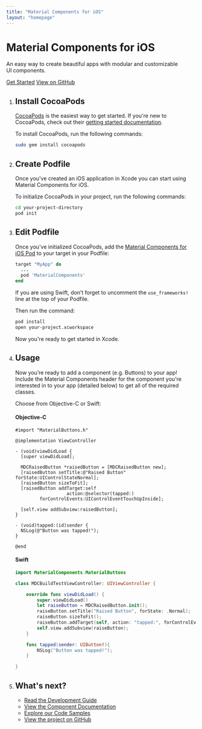 ```yaml
---
title: "Material Components for iOS"
layout: "homepage"
---
```


# Material Components for&nbsp;iOS
<!--{: .title }-->

An easy way to create beautiful apps with modular and customizable UI&nbsp;components.
<!--{: .subhead }-->

[Get Started](#quickstart)
[View on GitHub](https://github.com/material-components/material-components-ios)
<!--{: .button-getstarted }-->

<a name="quickstart"></a>
<!--{: .jumplink }-->

1.  ## Install CocoaPods

    [CocoaPods](https://cocoapods.org/) is the easiest way to get started.
    If you're new to CocoaPods, check out their
    [getting started documentation](https://guides.cocoapods.org/using/getting-started.html).

    To install CocoaPods, run the following commands:

    ~~~ bash
    sudo gem install cocoapods
    ~~~


2.  ## Create Podfile

    Once you've created an iOS application in Xcode you can start using
    Material Components for iOS.

    To initialize CocoaPods in your project, run the following commands:

    ~~~ bash
    cd your-project-directory
    pod init
    ~~~

3.  ## Edit Podfile

    Once you've initialized CocoaPods, add the
    [Material Components for iOS Pod](https://cocoapods.org/pods/MaterialComponentsIOS)
    to your target in your Podfile:


    ~~~ ruby
    target "MyApp" do
      ...
      pod 'MaterialComponents'
    end
    ~~~

    If you are using Swift, don’t forget to uncomment the `use_frameworks!` line
    at the top of your Podfile.

    Then run the command:

    ~~~ bash
    pod install
    open your-project.xcworkspace
    ~~~

    Now you're ready to get started in Xcode.

4.  ## Usage

    Now you’re ready to add a component (e.g. Buttons) to your app!
    Include the Material Components header for the component you're interested
    in to your app (detailed below) to get all of the required classes.

    Choose from Objective-C or Swift:

    <!--<div class="material-code-render" markdown="1">-->
    #### Objective-C

    ~~~ objc
    #import "MaterialButtons.h"

    @implementation ViewController

    - (void)viewDidLoad {
      [super viewDidLoad];

      MDCRaisedButton *raisedButton = [MDCRaisedButton new];
      [raisedButton setTitle:@"Raised Button" forState:UIControlStateNormal];
      [raisedButton sizeToFit];
      [raisedButton addTarget:self
                       action:@selector(tapped:)
             forControlEvents:UIControlEventTouchUpInside];

      [self.view addSubview:raisedButton];
    }

    - (void)tapped:(id)sender {
      NSLog(@"Button was tapped!");
    }

    @end
    ~~~

    #### Swift

    ~~~ swift
    import MaterialComponents.MaterialButtons

    class MDCBuildTestViewController: UIViewController {

        override func viewDidLoad() {
            super.viewDidLoad()
            let raiseButton = MDCRaisedButton.init();
            raiseButton.setTitle("Raised Button", forState: .Normal);
            raiseButton.sizeToFit();
            raiseButton.addTarget(self, action: "tapped:", forControlEvents: .TouchUpInside);
            self.view.addSubview(raiseButton);
        }

        func tapped(sender: UIButton!){
            NSLog("Button was tapped!");
        }

    }
    ~~~
    <!--</div>-->

5.  ## What's next?

    <ul class="icon-list">
      <li class="icon-list-item icon-list-item--guide">
        <a href="{{ site.folder }}/howto">Read the Development Guide</a>
      </li>
      <li class="icon-list-item icon-list-item--components">
        <a href="{{ site.folder }}/components">View the Component Documentation</a>
      </li>
      <li class="icon-list-item icon-list-item--sample">
        <a href="{{ site.folder }}/howto/tutorial/#sample-code">Explore our Code Samples</a>
      </li>
      <li class="icon-list-item icon-list-item--github">
        <a href="https://github.com/material-components/material-components-ios/">View the project on GitHub</a>
      </li>
    </ul>

<!--{: .step-sequence }-->
